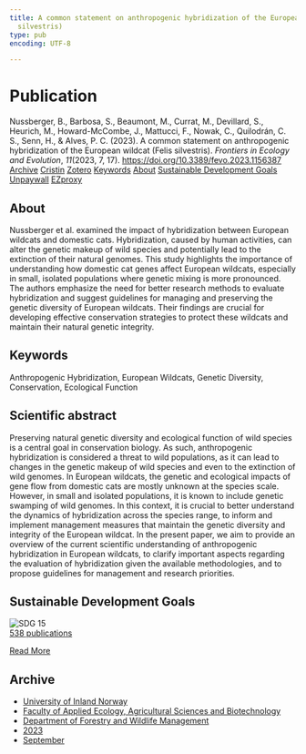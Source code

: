 ```yaml
---
title: A common statement on anthropogenic hybridization of the European wildcat (Felis
  silvestris)
type: pub
encoding: UTF-8

---
```

<h1>Publication</h1>
<article id="csl-bib-container-5G2BBJQR" class="csl-bib-container">
  <div class="csl-bib-body"> <div class="csl-entry">Nussberger, B., Barbosa, S., Beaumont, M., Currat, M., Devillard, S., Heurich, M., Howard-McCombe, J., Mattucci, F., Nowak, C., Quilodrán, C. S., Senn, H., &#38; Alves, P. C. (2023). A common statement on anthropogenic hybridization of the European wildcat (Felis silvestris). <i>Frontiers in Ecology and Evolution</i>, <i>11</i>(2023, 7, 17). <a href="https://doi.org/10.3389/fevo.2023.1156387">https://doi.org/10.3389/fevo.2023.1156387</a></div> </div>
  <div class="csl-bib-buttons">
    <a href="#taxonomy-article-5G2BBJQR" alt="archive" class="csl-bib-button">Archive</a>
    <a href="https://app.cristin.no/results/show.jsf?id=2172364" alt="Cristin" class="csl-bib-button">Cristin</a>
    <a href="http://zotero.org/groups/5881554/items/5G2BBJQR" alt="Zotero" class="csl-bib-button">Zotero</a>
    <a href="#keywords-article-5G2BBJQR" alt="keywords" class="csl-bib-button">Keywords</a>
    <a href="#about-article-5G2BBJQR" alt="about_pub" class="csl-bib-button">About</a>
    <a href="#sdg-article-5G2BBJQR" alt="sdg" class="csl-bib-button">Sustainable Development Goals</a>
    <a href="https://www.frontiersin.org/articles/10.3389/fevo.2023.1156387/pdf" alt="Unpaywall" class="csl-bib-button">Unpaywall</a>
    <a href="https://www.frontiersin.org/articles/10.3389/fevo.2023.1156387/pdf" alt="EZproxy" class="csl-bib-button">EZproxy</a>
  </div>
  <div id="csl-bib-meta-container-5G2BBJQR"></div>
</article>
<div id="csl-bib-meta-5G2BBJQR" class="csl-bib-meta">
  <article id="about-article-5G2BBJQR" class="about_pub-article">
    <h1>About</h1>
    Nussberger et al. examined the impact of hybridization between European wildcats and domestic cats. Hybridization, caused by human activities, can alter the genetic makeup of wild species and potentially lead to the extinction of their natural genomes. This study highlights the importance of understanding how domestic cat genes affect European wildcats, especially in small, isolated populations where genetic mixing is more pronounced. The authors emphasize the need for better research methods to evaluate hybridization and suggest guidelines for managing and preserving the genetic diversity of European wildcats. Their findings are crucial for developing effective conservation strategies to protect these wildcats and maintain their natural genetic integrity.
  </article>
  <article id="keywords-article-5G2BBJQR" class="keywords-article">
    <h1>Keywords</h1>
    Anthropogenic Hybridization, European Wildcats, Genetic Diversity, Conservation, Ecological Function
  </article>
  <article id="abstract-article-5G2BBJQR" class="abstract-article">
    <h1>Scientific abstract</h1>
    Preserving natural genetic diversity and ecological function of wild species is a central goal in conservation biology. As such, anthropogenic hybridization is considered a threat to wild populations, as it can lead to changes in the genetic makeup of wild species and even to the extinction of wild genomes. In European wildcats, the genetic and ecological impacts of gene flow from domestic cats are mostly unknown at the species scale. However, in small and isolated populations, it is known to include genetic swamping of wild genomes. In this context, it is crucial to better understand the dynamics of hybridization across the species range, to inform and implement management measures that maintain the genetic diversity and integrity of the European wildcat. In the present paper, we aim to provide an overview of the current scientific understanding of anthropogenic hybridization in European wildcats, to clarify important aspects regarding the evaluation of hybridization given the available methodologies, and to propose guidelines for management and research priorities.
  </article>
  <article id="sdg-article-5G2BBJQR" class="sdg-article">
    <h1>Sustainable Development Goals</h1>
    <div class="sdg-container"><div id="sdg15" class="sdg">
        <img src="{{< params subfolder >}}images/sdg/sdg15_en.png" class="image" alt="SDG 15">
        <div class="sdg-overlay">
          <a href="{{< params subfolder >}}en/archive/?sdg=15#archive" class="sdg-publication-count"><span>538</span> publications</a>
          <p><a href="https://sdgs.un.org/goals/goal15" class="sdg-read-more">Read More</a></p>
        </div>
      </div></div>
  </article>
  <article id="taxonomy-article-5G2BBJQR" class="taxonomy-article">
    <h1>Archive</h1>
    <ul>
      <li><a href="{{< params subfolder >}}en/archive/?key=3DCRN523">University of Inland Norway</a></li>
      <li><a href="{{< params subfolder >}}en/archive/?key=T77LXH6D">Faculty of Applied Ecology, Agricultural Sciences and Biotechnology</a></li>
      <li><a href="{{< params subfolder >}}en/archive/?key=7TRARPE3">Department of Forestry and Wildlife Management</a></li>
      <li><a href="{{< params subfolder >}}en/archive/?key=WXLLSUEU">2023</a></li>
      <li><a href="{{< params subfolder >}}en/archive/?key=AGMKHRCB">September</a></li>
    </ul>
  </article>
</div>
